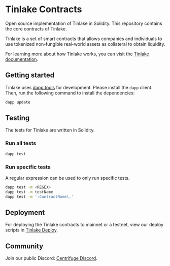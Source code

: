 # Tinlake Contracts
Open source implementation of Tinlake in Solidity. This repository contains the core contracts of Tinlake.

Tinlake is a set of smart contracts that allows companies and individuals to use tokenized non-fungible real-world assets as collateral to obtain liquidity. 

For learning more about how Tinlake works, you can visit the [Tinlake documentation](https://developer.centrifuge.io/tinlake/overview/introduction/).

## Getting started
Tinlake uses [dapp.tools](https://github.com/dapphub/dapptools) for development. Please install the `dapp` client. Then, run the following command to install the dependencies:

```bash 
dapp update
```

## Testing
The tests for Tinlake are written in Solidity.

### Run all tests
```bash
dapp test
```

### Run specific tests
A regular expression can be used to only run specific tests.

```bash
dapp test -m <REGEX>
dapp test -m testName
dapp test -m ':ContractName\.'
```

## Deployment
For deploying the Tinlake contracts to mainnet or a testnet, view our deploy scripts in [Tinlake Deploy](https://github.com/centrifuge/tinlake-deploy).

## Community
Join our public Discord: [Centrifuge Discord](https://centrifuge.io/discord/).
